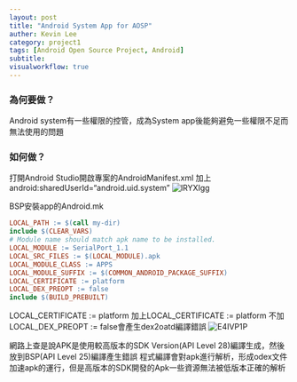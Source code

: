 ```yaml
---
layout: post
title: "Android System App for AOSP"
auther: Kevin Lee
category: project1
tags: [Android Open Source Project, Android]
subtitle:
visualworkflow: true
---
```


### 為何要做？

Android system有一些權限的控管，成為System app後能夠避免一些權限不足而無法使用的問題

### 如何做？

打開Android Studio開啟專案的AndroidManifest.xml
加上android:sharedUserId=“android.uid.system”
![lRYXIgg]({{site.baseurl}}/img/lRYXIgg.png)

BSP安裝app的Android.mk

```Android.mk
LOCAL_PATH := $(call my-dir)
include $(CLEAR_VARS)
# Module name should match apk name to be installed.
LOCAL_MODULE := SerialPort_1.1
LOCAL_SRC_FILES := $(LOCAL_MODULE).apk
LOCAL_MODULE_CLASS := APPS
LOCAL_MODULE_SUFFIX := $(COMMON_ANDROID_PACKAGE_SUFFIX)
LOCAL_CERTIFICATE := platform
LOCAL_DEX_PREOPT := false
include $(BUILD_PREBUILT)
```

LOCAL_CERTIFICATE := platform
加上LOCAL_CERTIFICATE := platform
不加LOCAL_DEX_PREOPT := false會產生dex2oatd編譯錯誤
![E4IVP1P]({{site.baseurl}}/img/E4IVP1P.png)

網路上查是說APK是使用較高版本的SDK Version(API Level 28)編譯生成，然後放到BSP(API Level 25)編譯產生錯誤
程式編譯會對apk進行解析，形成odex文件加速apk的運行，但是高版本的SDK開發的Apk一些資源無法被低版本正確的解析